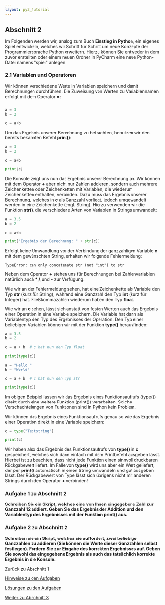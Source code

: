 ```yaml
---
layout: py3_tutorial
---
```


## Abschnitt 2

Im Folgenden werden wir, analog zum Buch **Einstieg in Python**, ein eigenes Spiel entwickeln, 
welches wir Schritt für Schritt um neue Konzepte der Programmiersprache Python erweitern. 
Hierzu können Sie entweder in dem zuvor erstellten oder einem neuen Ordner in PyCharm eine neue 
Python-Datei namens "spiel" anlegen.

### 2.1 Variablen und Operatoren

Wir können verschiedene Werte in Variablen speichern und damit Berechnungen durchführen. 
Die Zuweisung von Werten zu Variablennamen erfolgt mit dem Operator **=**:

```python

a = 3
b = 2

c = a+b
```

Um das Ergebnis unserer Berechnung zu betrachten, benutzen wir den bereits bekannten Befehl **print()**:

```python
a = 3
b = 2

c = a+b

print(c)
```

Die Konsole zeigt uns nun das Ergebnis unserer Berechnung an. Wir können mit dem Operator **+** 
aber nicht nur Zahlen addieren, sondern auch mehrere Zeichenketten oder Zeichenketten 
mit Variablen, die wiederum Zeichenketten enthalten, verbinden. 
Dazu muss das Ergebnis unserer Berechnung, welches in **c** als Ganzzahl vorliegt, 
jedoch umgewandelt werden in eine Zeichenkette (engl. String). 
Hierzu verwenden wir die Funktion **str()**, die verschiedene Arten von Variablen in Strings umwandelt:

```python
a = 3.5
b = 2

c = a+b

print("Ergebnis der Berechnung: " + str(c))
```

Erfolgt keine Umwandlung vor der Verbindung der ganzzahligen Variable **c** mit dem 
gewünschten String, erhalten wir folgende Fehlermeldung:

```
TypeError: can only concatenate str (not "int") to str
```

Neben dem Operator **+** stehen uns für Berechnungen bei Zahlenvariablen 
natürlich auch **\***,**\\** und **-** zur Verfügung. 

Wie wir an der Fehlermeldung sehen, hat eine Zeichenkette als Variable den 
Typ **str** (kurz für String), während eine Ganzzahl den Typ **int** (kurz für Integer) hat. 
Fließkommazahlen wiederum haben den Typ **float**.

Wie wir an **c** sehen, lässt sich anstatt von festen Werten auch das Ergebnis einer Operation 
in eine Variable speichern. Die Variable hat dann als Variablentyp den Typ des Ergebnisses der 
Operation. Den Typ einer beliebigen Variablen können wir mit der Funktion **type()** herausfinden:

```python
a = 3.5
b = 2

c = a + b  # c hat nun den Typ float

print(type(c))

a = "Hello "
b = "World"

c = a + b  # c hat nun den Typ str

print(type(c))
```

Im obigen Beispiel lassen wir das Ergebnis eines Funktionsaufrufs (type()) direkt durch eine 
weitere Funktion (print()) verarbeiten. Solche Verschachtelungen von Funktionen sind in Python 
kein Problem.

Wir können das Ergebnis eines Funktionsaufrufs genau so wie das Ergebnis einer Operation direkt in 
eine Variable speichern:

```python
c = type("Teststring")

print(c)
```

Wir haben also das Ergebnis des Funktionsaufrufs von **type()** in **c** gespeichert, welches sich 
dann einfach mit dem Printbefehl ausgeben lässt. Hierbei ist zu beachten, dass nicht jede Funktion 
einen sinnvoll druckbaren Rückgabewert liefert. Im Falle von **type()** wird uns aber ein Wert 
geliefert, der per **print()** automatisch in einen String umwandeln und gut ausgeben lässt. 
Der Rückgabewert von Type lässt sich übrigens nicht mit anderen Strings durch den Operator **+** 
verbinden!

### Aufgabe 1 zu Abschnitt 2

**Schreiben Sie ein Skript, welches eine von Ihnen eingegebene Zahl zur Ganzzahl 12 addiert. 
Geben Sie das Ergebnis der Addition und den Variablentyp des Ergebnisses mit der Funktion print() 
aus.**

### Aufgabe 2 zu Abschnitt 2

**Schreiben sie ein Skript, welches sie auffordert, zwei beliebige Ganzzahlen zu addieren 
(Sie können die Werte dieser Ganzzahlen selbst festlegen). Fordern Sie zur Eingabe des korrekten 
Ergebnisses auf. Geben Sie sowohl das eingegebene Ergebnis als auch das tatsächlich korrekte 
Ergebnis in die Konsole.**

<div class="d-grid gap-2 d-md-block">
  <a href="part1" class="btn btn-secondary btn-sm" tabindex="1" role="button" aria-disabled="true">Zurück zu Abschnitt 1</a>

  <a href="part2_hints" class="btn btn-secondary btn-sm" tabindex="2" role="button" aria-disabled="true">Hinweise zu den Aufgaben</a>

  <a href="part2_solution" class="btn btn-secondary btn-sm" tabindex="3" role="button" aria-disabled="true">Lösungen zu den Aufgaben</a>

  <a href="part3" class="btn btn-primary btn-sm" tabindex="4" role="button" aria-disabled="true">Weiter zu Abschnitt 3</a>
</div>